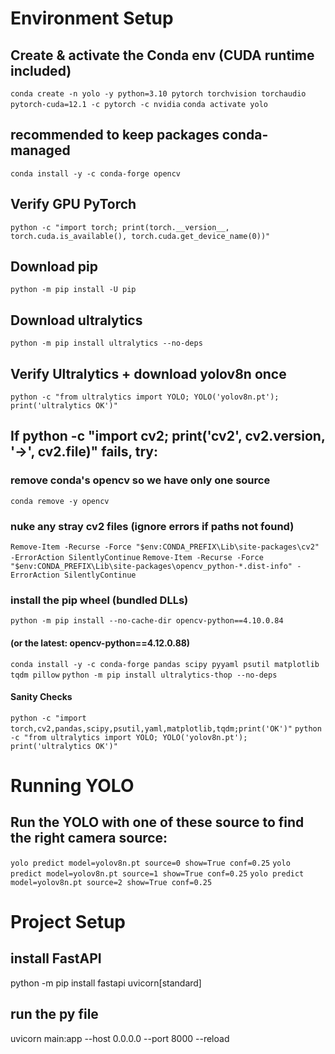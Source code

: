# Environment Setup

## Create & activate the Conda env (CUDA runtime included)
`conda create -n yolo -y python=3.10 pytorch torchvision torchaudio pytorch-cuda=12.1 -c pytorch -c nvidia`
`conda activate yolo`

## recommended to keep packages conda-managed
`conda install -y -c conda-forge opencv`

## Verify GPU PyTorch
`python -c "import torch; print(torch.__version__, torch.cuda.is_available(), torch.cuda.get_device_name(0))"`

## Download pip
`python -m pip install -U pip`

## Download ultralytics
`python -m pip install ultralytics --no-deps`

## Verify Ultralytics + download yolov8n once
`python -c "from ultralytics import YOLO; YOLO('yolov8n.pt'); print('ultralytics OK')"`

## If python -c "import cv2; print('cv2', cv2.__version__, '->', cv2.__file__)" fails, try:
### remove conda's opencv so we have only one source
`conda remove -y opencv`

### nuke any stray cv2 files (ignore errors if paths not found)
`Remove-Item -Recurse -Force "$env:CONDA_PREFIX\Lib\site-packages\cv2" -ErrorAction SilentlyContinue`
`Remove-Item -Recurse -Force "$env:CONDA_PREFIX\Lib\site-packages\opencv_python-*.dist-info" -ErrorAction SilentlyContinue`

### install the pip wheel (bundled DLLs)
`python -m pip install --no-cache-dir opencv-python==4.10.0.84`
#### (or the latest: opencv-python==4.12.0.88)

`conda install -y -c conda-forge pandas scipy pyyaml psutil matplotlib tqdm pillow`
`python -m pip install ultralytics-thop --no-deps`

#### Sanity Checks
`python -c "import torch,cv2,pandas,scipy,psutil,yaml,matplotlib,tqdm;print('OK')"`
`python -c "from ultralytics import YOLO; YOLO('yolov8n.pt'); print('ultralytics OK')"`

# Running YOLO

## Run the YOLO with one of these source to find the right camera source:
`yolo predict model=yolov8n.pt source=0 show=True conf=0.25`
`yolo predict model=yolov8n.pt source=1 show=True conf=0.25`
`yolo predict model=yolov8n.pt source=2 show=True conf=0.25`

# Project Setup

## install FastAPI
python -m pip install fastapi uvicorn[standard]

## run the py file
uvicorn main:app --host 0.0.0.0 --port 8000 --reload